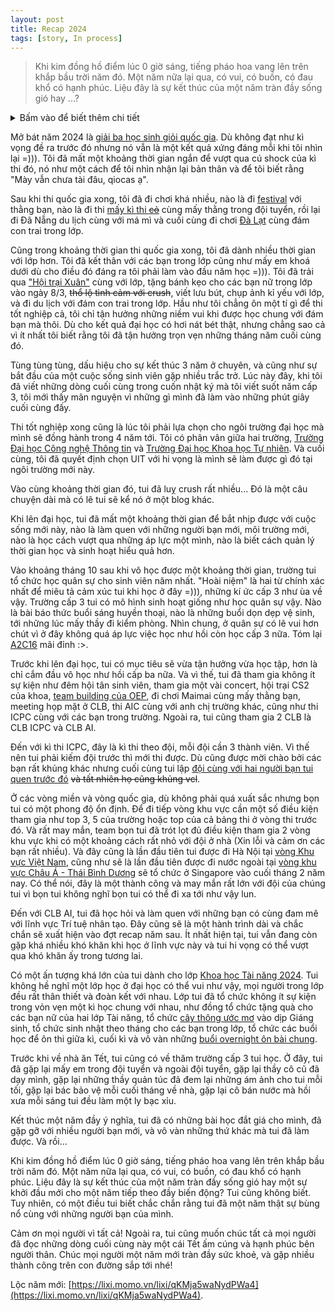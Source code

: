 ```yaml
---
layout: post
title: Recap 2024
tags: [story, In process]
---
```


> Khi kim đồng hồ điểm lúc 0 giờ sáng, tiếng pháo hoa vang lên trên khắp bầu trời năm đó. 
> Một năm nữa lại qua, có vui, có buồn, có đau khổ có hạnh phúc. Liệu đây là sự kết thúc của một năm tràn đầy sống gió hay ...?

<details>
<summary>Bấm vào để biết thêm chi tiết</summary>

+ Những dòng chữ bôi xanh nếu bấm vào sẽ dẫn tới link liên quan tới nội dung. 

+ Ngoài ra còn có bất ngờ ở phía cuối :>. 

+ Cảm ơn mọi người vì đã đọc.
</details>

Mở bát năm 2024 là [giải ba học sinh giỏi quốc gia](/assets/img/QuocGia.jpg). Dù không đạt như kì vọng đề ra trước đó nhưng nó vẫn là một kết quả xứng đáng mỗi khi tôi nhìn lại =))). Tôi đã mất một khoảng thời gian ngắn để vượt qua cú shock của kì thi đó, nó như một cách để tôi nhìn nhận lại bản thân và để tôi biết rằng "Mày vẫn chưa tài đâu, qiocas ạ".

Sau khi thi quốc gia xong, tôi đã đi chơi khá nhiều, nào là đi [festival](/assets/img/Festival.mp4) với thằng bạn, nào là đi thi [mấy kì thi ~~cỏ~~](/assets/img/THT.jpg) cùng mấy thằng trong đội tuyển, rồi lại đi Đã Nẵng du lịch cùng với má mì và cuối cùng đi chơi [Đà Lạt](/assets/img/DaLat.jpg) cùng đám con trai trong lớp. 

Cũng trong khoảng thời gian thi quốc gia xong, tôi đã dành nhiều thời gian với lớp hơn. Tôi đã kết thân với các bạn trong lớp cũng như mấy em khoá dưới dù cho điều đó đáng ra tôi phải làm vào đầu năm học =))). Tôi đã trải qua ["Hội trại Xuân"](/assets/img/HoiTrai.jpg) cùng với lớp, tặng bánh kẹo cho các bạn nữ trong lớp vào ngày 8/3, ~~thổ lộ tình cảm với crush~~, viết lưu bút, chụp ảnh kỉ yếu với lớp, và đi du lịch với đám con trai trong lớp. Hầu như tôi chẳng ôn một tí gì để thi tốt nghiệp cả, tôi chỉ tận hưởng những niềm vui khi được học chung với đám bạn mà thôi. Dù cho kết quả đại học có hơi nát bét thật, nhưng chẳng sao cả vì ít nhất tôi biết rằng tôi đã tận hưởng trọn vẹn những tháng năm cuối cùng đó.

Tùng tùng tùng, dấu hiệu cho sự kết thúc 3 năm ở chuyên, và cũng như sự bắt đầu của một cuộc sống sinh viên gặp nhiều trắc trở. Lúc này đây, khi tôi đã viết những dòng cuối cùng trong cuốn nhật ký mà tôi viết suốt năm cấp 3, tôi mới thấy mãn nguyện vì những gì mình đã làm vào những phút giây cuối cùng đấy.

Thi tốt nghiệp xong cũng là lúc tôi phải lựa chọn cho ngôi trường đại học mà mình sẽ đồng hành trong 4 năm tới. Tôi có phân vân giữa hai trường, [Trường Đại học Công nghệ Thông tin](/assets/img/UIT.mp4) và [Trường Đại học Khoa học Tự nhiên](/assets/img/HCMUS.mp4). Và cuối cùng, tôi đã quyết định chọn UIT với hi vọng là mình sẽ làm được gì đó tại ngôi trường mới này.

Vào cùng khoảng thời gian đó, tui đã luỵ crush rất nhiều... Đó là một câu chuyện dài mà có lẽ tui sẽ kể nó ở một blog khác.

Khi lên đại học, tui đã mất một khoảng thời gian để bắt nhịp được với cuộc sống mới này, nào là làm quen với những người bạn mới, môi trường mới, nào là học cách vượt qua những áp lực một mình, nào là biết cách quản lý thời gian học và sinh hoạt hiểu quả hơn. 

Vào khoảng tháng 10 sau khi vô học được một khoảng thời gian, trường tui tổ chức học quân sự cho sinh viên năm nhất. "Hoài niệm" là hai từ chính xác nhất để miêu tả cảm xúc tui khi học ở đây =))), những kí ức cấp 3 như ùa về vậy. Trường cấp 3 tui có mô hình sinh hoạt giống như học quân sự vậy. Nào là bài báo thức buổi sáng huyền thoại, nào là những buổi dọn dẹp vệ sinh, tới những lúc mấy thầy đi kiểm phòng. Nhìn chung, ở quân sự có lẽ vui hơn chút vì ở đây không quá áp lực việc học như hồi còn học cấp 3 nữa. Tóm lại [A2C16](/assets/img/A2C16.jpg) mãi đỉnh :>.

Trước khi lên đại học, tui có mục tiêu sẽ vừa tận hưởng vừa học tập, hơn là chỉ cắm đầu vô học như hồi cấp ba nữa. Và vì thế, tui đã tham gia không ít sự kiện như đêm hội tân sinh viên, tham gia một vài concert, hội trại CS2 của khoa, [team building của OEP](/assets/img/team-building.jpg), đi chơi Maimai cùng mấy thằng bạn, meeting họp mặt ở CLB, thi AIC cùng với anh chị trường khác, cũng như thi ICPC cùng với các bạn trong trường. Ngoài ra, tui cũng tham gia 2 CLB là CLB ICPC và CLB AI.

Đến với kì thi ICPC, đây là kì thi theo đội, mỗi đội cần 3 thành viên. Vì thế nên tui phải kiếm đội trước thì mới thi được. Dù cũng được mời chào bởi các bạn rất khủng khác nhưng cuối cùng tui lập [đội cùng với hai người bạn tui quen trước đó](/assets/img/UIT.Baka.jpg) ~~và tất nhiên họ cũng khủng vcl~~. 

Ở các vòng miền và vòng quốc gia, dù không phải quá xuất sắc nhưng bọn tui có một phong độ ổn định. Để đi tiếp vòng khu vực cần một số điều kiện tham gia như top 3, 5 của trường hoặc top của cả bảng thi ở vòng thi trước đó. Và rất may mắn, team bọn tui đã trót lọt đủ điều kiện tham gia 2 vòng khu vực khi có một khoảng cách rất nhỏ với đội ở nhà (Xin lỗi và cảm ơn các bạn rất nhiều). Và đây cũng là lần đầu tiên tui được đi Hà Nội tại [vòng Khu vực Việt Nam](/assets/img/ICPCHaNoi.jpg), cũng như sẽ là lần đầu tiên được đi nước ngoài tại [vòng khu vực Châu Á - Thái Bình Dương](/assets/img/apac.PNG) sẽ tổ chức ở Singapore vào cuối tháng 2 năm nay. Có thể nói, đây là một thành công và may mắn rất lớn với đội của chúng tui vì bọn tui không nghĩ bọn tui có thể đi xa tới như vậy lun. 

Đến với CLB AI, tui đã học hỏi và làm quen với những bạn có cùng đam mê với lĩnh vực Trí tuệ nhân tạo. Đây cũng sẽ là một hành trình dài và chắc chắn sẽ xuất hiện vào đợt recap năm sau. Ít nhất hiện tại, tui vẫn đang còn gặp khá nhiều khó khăn khi học ở lĩnh vực này và tui hi vọng có thể vượt qua khó khăn ấy trong tương lai.

Có một ấn tượng khá lớn của tui dành cho lớp [Khoa học Tài năng 2024](/assets/img/KHTN.jpg). Tui không hề nghĩ một lớp học ở đại học có thể vui như vậy, mọi người trong lớp đều rất thân thiết và đoàn kết với nhau. Lớp tui đã tổ chức không ít sự kiện trong vỏn vẹn một kì học chung với nhau, như đồng tổ chức tặng quà cho các bạn nữ của hai lớp Tài năng, tổ chức [cây thông ước mơ](https://fb.watch/xoFHCKeTyh/) vào dịp Giáng sinh, tổ chức sinh nhật theo tháng cho các bạn trong lớp, tổ chức các buổi học để ôn thi giữa kì, cuối kì và vô vàn những [buổi overnight ôn bài chung](https://www.facebook.com/permalink.php?story_fbid=pfbid02umZvXLpynpdMuvXnAtDkcjLz19B4hWnZXHLWbPHs99TqZ6jQ7HeyNR8qc6o1JM7vl&id=61566979492067). 

Trước khi về nhà ăn Tết, tui cũng có về thăm trường cấp 3 tui học. Ở đây, tui đã gặp lại mấy em trong đội tuyển và ngoài đội tuyển, gặp lại thầy cô cũ đã dạy mình, gặp lại những thầy quản túc đã đem lại những ám ảnh cho tui mỗi tối, gặp lại bác bảo vệ mỗi cuối tháng về nhà, gặp lại cô bán nước mà hồi xưa mỗi sáng tui đều làm một ly bạc xỉu.
<!-- Chốc thoáng đã 6 tháng kể từ lúc tui rời khỏi mái trường ở chuyên. Trường vẫn thế, duy chỉ khác là người con gái tôi thích đã không còn ở đó nữa mà thôi. -->

Kết thúc một năm đầy ý nghĩa, tui đã có những bài học đắt giá cho mình, đã gặp gỡ với nhiều người bạn mới, và vô vàn những thứ khác mà tui đã làm được. Và rồi...

Khi kim đồng hồ điểm lúc 0 giờ sáng, tiếng pháo hoa vang lên trên khắp bầu trời năm đó. Một năm nữa lại qua, có vui, có buồn, có đau khổ có hạnh phúc. Liệu đây là sự kết thúc của một năm tràn đầy sống gió hay một sự khởi đầu mới cho một năm tiếp theo đầy biến động? Tui cũng không biết. Tuy nhiên, có một điều tui biết chắc chắn rằng tui đã một năm thật sự bùng nổ cùng với những người bạn của mình. 

Cảm ơn mọi người vì tất cả! Ngoài ra, tui cũng muốn chúc tất cả mọi người đã đọc những dòng cuối cùng này một cái Tết ấm cúng và hạnh phúc bên người thân. Chúc mọi người một năm mới tràn đầy sức khoẻ, và gặp nhiều thành công trên con đường sắp tới nhé! 

Lộc năm mới: [https://lixi.momo.vn/lixi/qKMja5waNydPWa4](https://lixi.momo.vn/lixi/qKMja5waNydPWa4). 